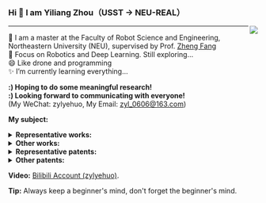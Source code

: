 ### Hi 👋 I am Yiliang Zhou（USST → NEU-REAL）
<img align="right" src="https://github-readme-stats.vercel.app/api?username=YiliangZhou&show_icons=true&icon_color=CE1D2D&text_color=718096&bg_color=ffffff&hide_title=true" /> 

---

🌱 I am a master at the Faculty of Robot Science and Engineering, Northeastern University (NEU), supervised by Prof. [Zheng Fang](http://faculty.neu.edu.cn/fangzheng/zh_CN/index/55328/list/index.htm)             
🤔 Focus on Robotics and Deep Learning. Still exploring...    
😄 Like drone and programming  
✨ I’m currently learning everything... 

**:) Hoping to do some meaningful research!**                                                                                                                                                                        
**:) Looking forward to communicating with everyone!**          
(My WeChat: zylyehuo, My Email: zyl_0606@163.com)

**My subject:** 
<!--
xxx: **x** (x), **x** (xx) and **x** (xxx)   
-->

<details>
  <summary><strong>Representative works:</strong></summary>

</details>

<details>
  <summary><strong>Other works:</strong></summary>          

1. Zhuo Wang, Weichu Li, Jiacheng Zhang, **Yiliang Zhou**, Shisong Chen, Yuwei Dai, Jiale Song, Yeming Cheng, Xiaoting Du, A mixed reality-based aircraft cable harness installation assistance system with fully occluded gesture recognition [J]. Robotics and Computer-Integrated Manufacturing, 2025. [[Paper](https://www.sciencedirect.com/science/article/abs/pii/S0736584524002175)]
2. Zhuo Wang, **Yiliang Zhou**, Fei Xiong, Jun Xiao, Rong Lu, Feilong Han, "Visual Encoding Method for MR Interface Operation Process Prompts Supporting Blind Area Assembly," 2024 IEEE 2nd International Conference on Control, Electronics and Computer Technology (ICCECT), 2024. [[Paper](https://ieeexplore.ieee.org/abstract/document/10546058/)]
3. Zhuo Wang, Xiangyu Zhang, Liang Li, **Yiliang Zhou**, Zexin Lu, Yuwei Dai, Chaoqian Liu, Zekun Su, Xiaoliang Bai, Mark Billinghurst, Evaluating visual encoding quality of a mixed reality user interface for human–machine co-assembly in complex operational terrain [J]. Advanced Engineering Informatics, 2023. [[Paper](https://www.sciencedirect.com/science/article/abs/pii/S1474034623002999)]
4. [[Paper]()] [[Code]()]
</details>

<details>
  <summary><strong>Representative patents:</strong></summary>

1. **周屹梁**，王卓. 机械零件入库及零件多客户端同步管理系统. 登记号: 2024SR0073480.计算机软件著作权. 授权年份 2024.
2. **周屹梁**，王卓，李孝茹，宋佳乐，成烨铭，侯佳妮. 基于液位信息采集及强化学习技术的人体平衡位姿矫正训练装置. 专利号：ZL 2023 2 3126783.1. 实用新型专利. 授权年份 2024.
3. **周屹梁**，王卓，李孝茹，宋佳乐，成烨铭，侯佳妮. 基于液位信息采集及强化学习技术的人体平衡位姿矫正训练装置. 专利号：202311547162.2. 发明专利. 进入实质审查阶段 2023年.
</details>

<details>
  <summary><strong>Other patents:</strong></summary>

</details>

**Video:**
[Bilibili Account (zylyehuo)](https://space.bilibili.com/382153587?spm_id_from=333.999.0.0).

**Tip:** Always keep a beginner's mind, don't forget the beginner's mind.

<!--
**zylyehuo/zylyehuo** is a ✨ _special_ ✨ repository because its `README.md` (this file) appears on your GitHub profile.
Here are some ideas to get you started:
- 🔭 I’m currently working on ...
- 🌱 I’m currently learning ...
- 👯 I’m looking to collaborate on ...
- 🤔 I’m looking for help with ...
- 💬 Ask me about ...
- 📫 How to reach me: ...
- 😄 Pronouns: ...
- ⚡ Fun fact: ...
-->
